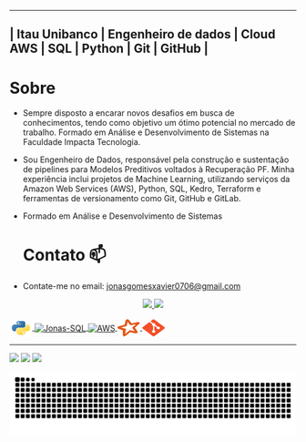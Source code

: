   ---------------------------------------------------------------------------------
  | Itau Unibanco | Engenheiro de dados | Cloud AWS | SQL | Python | Git | GitHub |
  ---------------------------------------------------------------------------------

# Sobre

- Sempre disposto a encarar novos desafios em busca de conhecimentos, tendo como objetivo um ótimo potencial no mercado de trabalho. Formado em Análise e Desenvolvimento de Sistemas na Faculdade Impacta Tecnologia.

- Sou Engenheiro de Dados, responsável pela construção e sustentação de pipelines para Modelos Preditivos voltados à Recuperação PF. Minha experiência inclui projetos de Machine Learning, utilizando serviços da Amazon Web Services (AWS), Python, SQL, Kedro, Terraform e ferramentas de versionamento como Git, GitHub e GitLab.

- Formado em Análise e Desenvolvimento de Sistemas

  # Contato 📫 
- Contate-me no email: jonasgomesxavier0706@gmail.com


<div align="center">
  <a href="https://github.com/JonasGX">
  <img height="150em" src="https://github-readme-stats.vercel.app/api?username=JonasGX&show_icons=true&theme=dark&include_all_commits=true&count_private=true"/>
  <img height="150em" src="https://github-readme-stats.vercel.app/api/top-langs/?username=JonasGX&layout=compact&langs_count=7&theme=dark"/>
</div>
  
<div style="display: inline_block"><br>
  <!-- Linguagens -->
  <img align="center" alt="Jonas-Python" height="30" width="40" src="https://raw.githubusercontent.com/devicons/devicon/master/icons/python/python-original.svg">
  <img align="center" alt="Jonas-SQL" height="30" width="40" src="https://img.icons8.com/ios-filled/50/4479A1/sql.png">
  
  <!-- Cloud e Data -->
  <img align="center" alt="AWS" height="30" width="40" src="https://icongr.am/devicon/amazonwebservices-original.svg?size=40" />
  <img align="center" alt="Jonas-Spark" height="30" width="40" src="https://raw.githubusercontent.com/devicons/devicon/master/icons/apachespark/apachespark-original.svg">

  <!-- Ferramentas -->
  <img align="center" alt="Jonas-Git" height="30" width="40" src="https://raw.githubusercontent.com/devicons/devicon/master/icons/git/git-original.svg">
</div>

----------------
<div>
  <a href="https://www.instagram.com/jonas_gomes.x/" target="_blank"><img src="https://img.shields.io/badge/-Instagram-%23E4405F?style=for-the-badge&logo=instagram&logoColor=white" target="_blank"></a>
  <a href = "mailto:jonasgomesxavier0706@gmail.com"><img src="https://img.shields.io/badge/-Gmail-%23333?style=for-the-badge&logo=gmail&logoColor=white" target="_blank"></a>
  <a href="https://www.linkedin.com/in/jonas-gomes-xavier-5305011a7/" target="_blank"><img src="https://img.shields.io/badge/-LinkedIn-%230077B5?style=for-the-badge&logo=linkedin&logoColor=white" target="_blank"></a> 
</div>
  
![Snake animation](https://github.com/JonasGX/JonasGX/blob/output/github-contribution-grid-snake.svg?raw=true)
